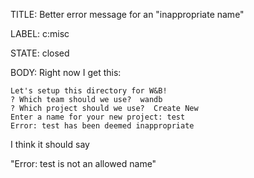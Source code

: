 TITLE:
Better error message for an "inappropriate name"

LABEL:
c:misc

STATE:
closed

BODY:
Right now I get this:

```
Let's setup this directory for W&B!
? Which team should we use?  wandb
? Which project should we use?  Create New
Enter a name for your new project: test
Error: test has been deemed inappropriate
```

I think it should say 

"Error: test is not an allowed name"

